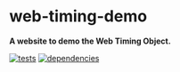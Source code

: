 # web-timing-demo

**A website to demo the Web Timing Object.**

[![tests](https://img.shields.io/travis/chrisguttandin/web-timing-demo/master.svg?style=flat-square)](https://travis-ci.org/chrisguttandin/web-timing-demo)
[![dependencies](https://img.shields.io/david/chrisguttandin/web-timing-demo.svg?style=flat-square)](https://www.npmjs.com/package/web-timing-demo)

